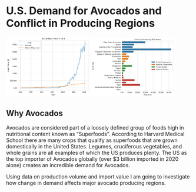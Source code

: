 # U.S. Demand for Avocados and Conflict in Producing Regions

<img src="avocado_import_value.png" width=45%/> <img src="event_frequency.png" width=45%/>

## Why Avocados

Avocados are considered part of a loosely defined group of foods high in nutritional content known as “Superfoods”. According to Harvard Medical School there are many crops that qualify as superfoods that are grown domestically in the United States. Legumes, cruciferous vegetables, and whole grains are all examples of which the US produces plenty. The US as the top importer of Avocados globally (over $3 billion imported in 2020 alone) creates an incredible demand for Avocados.

Using data on production volume and import value I am going to investigate how change in demand affects major avocado producing regions.
